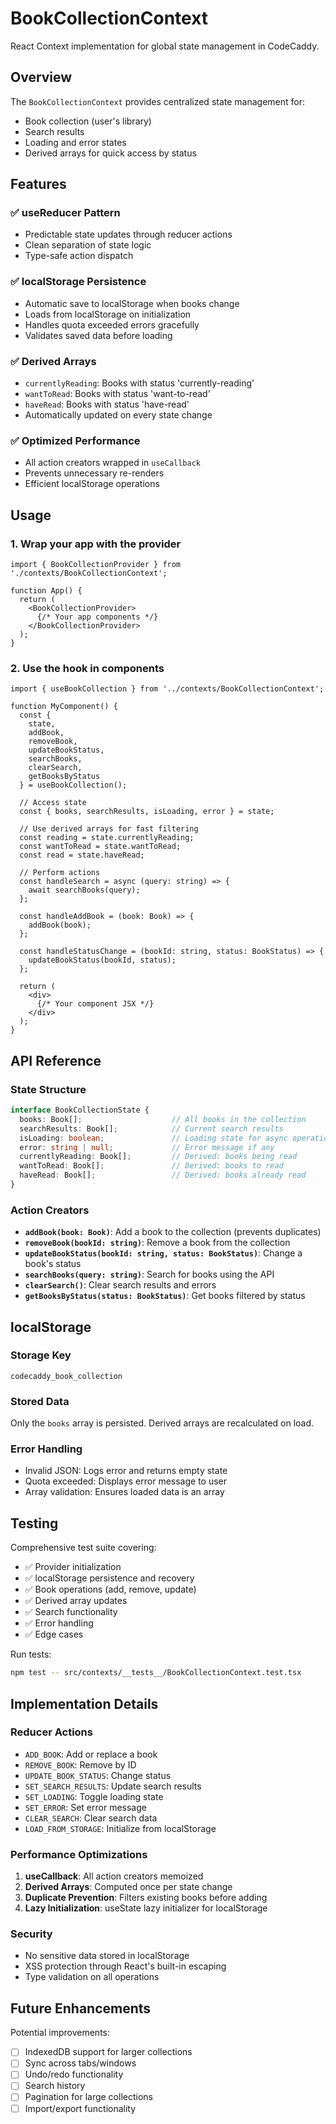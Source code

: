 # BookCollectionContext

React Context implementation for global state management in CodeCaddy.

## Overview

The `BookCollectionContext` provides centralized state management for:
- Book collection (user's library)
- Search results
- Loading and error states
- Derived arrays for quick access by status

## Features

### ✅ useReducer Pattern
- Predictable state updates through reducer actions
- Clean separation of state logic
- Type-safe action dispatch

### ✅ localStorage Persistence
- Automatic save to localStorage when books change
- Loads from localStorage on initialization
- Handles quota exceeded errors gracefully
- Validates saved data before loading

### ✅ Derived Arrays
- `currentlyReading`: Books with status 'currently-reading'
- `wantToRead`: Books with status 'want-to-read'
- `haveRead`: Books with status 'have-read'
- Automatically updated on every state change

### ✅ Optimized Performance
- All action creators wrapped in `useCallback`
- Prevents unnecessary re-renders
- Efficient localStorage operations

## Usage

### 1. Wrap your app with the provider

```tsx
import { BookCollectionProvider } from './contexts/BookCollectionContext';

function App() {
  return (
    <BookCollectionProvider>
      {/* Your app components */}
    </BookCollectionProvider>
  );
}
```

### 2. Use the hook in components

```tsx
import { useBookCollection } from '../contexts/BookCollectionContext';

function MyComponent() {
  const {
    state,
    addBook,
    removeBook,
    updateBookStatus,
    searchBooks,
    clearSearch,
    getBooksByStatus
  } = useBookCollection();

  // Access state
  const { books, searchResults, isLoading, error } = state;

  // Use derived arrays for fast filtering
  const reading = state.currentlyReading;
  const wantToRead = state.wantToRead;
  const read = state.haveRead;

  // Perform actions
  const handleSearch = async (query: string) => {
    await searchBooks(query);
  };

  const handleAddBook = (book: Book) => {
    addBook(book);
  };

  const handleStatusChange = (bookId: string, status: BookStatus) => {
    updateBookStatus(bookId, status);
  };

  return (
    <div>
      {/* Your component JSX */}
    </div>
  );
}
```

## API Reference

### State Structure

```typescript
interface BookCollectionState {
  books: Book[];                    // All books in the collection
  searchResults: Book[];            // Current search results
  isLoading: boolean;               // Loading state for async operations
  error: string | null;             // Error message if any
  currentlyReading: Book[];         // Derived: books being read
  wantToRead: Book[];               // Derived: books to read
  haveRead: Book[];                 // Derived: books already read
}
```

### Action Creators

- **`addBook(book: Book)`**: Add a book to the collection (prevents duplicates)
- **`removeBook(bookId: string)`**: Remove a book from the collection
- **`updateBookStatus(bookId: string, status: BookStatus)`**: Change a book's status
- **`searchBooks(query: string)`**: Search for books using the API
- **`clearSearch()`**: Clear search results and errors
- **`getBooksByStatus(status: BookStatus)`**: Get books filtered by status

## localStorage

### Storage Key
`codecaddy_book_collection`

### Stored Data
Only the `books` array is persisted. Derived arrays are recalculated on load.

### Error Handling
- Invalid JSON: Logs error and returns empty state
- Quota exceeded: Displays error message to user
- Array validation: Ensures loaded data is an array

## Testing

Comprehensive test suite covering:
- ✅ Provider initialization
- ✅ localStorage persistence and recovery
- ✅ Book operations (add, remove, update)
- ✅ Derived array updates
- ✅ Search functionality
- ✅ Error handling
- ✅ Edge cases

Run tests:
```bash
npm test -- src/contexts/__tests__/BookCollectionContext.test.tsx
```

## Implementation Details

### Reducer Actions
- `ADD_BOOK`: Add or replace a book
- `REMOVE_BOOK`: Remove by ID
- `UPDATE_BOOK_STATUS`: Change status
- `SET_SEARCH_RESULTS`: Update search results
- `SET_LOADING`: Toggle loading state
- `SET_ERROR`: Set error message
- `CLEAR_SEARCH`: Clear search data
- `LOAD_FROM_STORAGE`: Initialize from localStorage

### Performance Optimizations
1. **useCallback**: All action creators memoized
2. **Derived Arrays**: Computed once per state change
3. **Duplicate Prevention**: Filters existing books before adding
4. **Lazy Initialization**: useState lazy initializer for localStorage

### Security
- No sensitive data stored in localStorage
- XSS protection through React's built-in escaping
- Type validation on all operations

## Future Enhancements

Potential improvements:
- [ ] IndexedDB support for larger collections
- [ ] Sync across tabs/windows
- [ ] Undo/redo functionality
- [ ] Search history
- [ ] Pagination for large collections
- [ ] Import/export functionality
